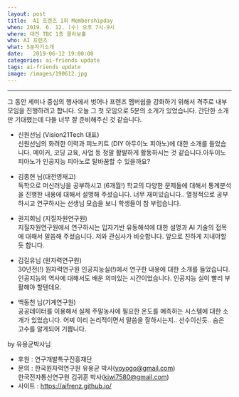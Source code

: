 ```yaml
---
layout: post
title:  AI 프렌즈 1회 Membershipday
when: 2019. 6. 12. (수) 오후 7시-9시
where: 대전 TBC 1층 콜라보홀
who: AI 프렌즈
what: 5분자기소개
date:   2019-06-12 19:00:00
categories: ai-friends update
tags: ai-friends update
image: /images/190612.jpg
---
```

***  


그 동안 세미나 중심의 행사에서 벗어나 프렌즈 멤버쉽을 강화하기 위해서 격주로 내부 모임을 진행하려고 합니다. 오늘 그 첫 모임으로 5분의 소개가 있었습니다. 간단한 소개만 기대했는데 다들 너무 잘 준비해주신 것 같습니다.

- 신원선님 (Vision21Tech 대표)  
신원선님의 화려한 이력과 피노키트 (DIY 아두이노 피아노)에 대한 소개를 들었습니다. 메이커, 코딩 교육, 사업 등 정말 활발하게 활동하시는 것 같습니다.아두이노 피아노가 인공지능 피아노로 탈바꿈할 수 있을까요?


- 김종현 님(대전영재고)  
독학으로 머신러닝을 공부하시고 (6개월!) 학교의 다양한 문제들에 대해서 통계분석을 진행한 내용에 대해서 설명해 주셨습니다. 너무 재미있습니다..  열정적으로 공부하시고 연구하시는 선생님 모습을 보니 학생들이 참 부럽습니다.  


- 권지회님 (지질자원연구원)  
지질자원연구원에서 연구하시는 입자기반 유동해석에 대한 설명과 AI 기술의 접목에 대해서 말씀해 주셨습니다.  저와 관심사가 비슷합니다. 앞으로 친하게 지내야할듯 합니다.  


- 김길유님 (원자력연구원)  
30년전(!) 원자력연구원 인공지능실(!)에서 연구한 내용에 대한 소개를 들었습니다. 인공지능의 역사에 대해서도 배운 의미있는 시간이었습니다. 인공지능 실이 빨리 부활해야 할텐데요.  


- 백동천 님(기계연구원)  
공공데이터를 이용해서 실제 주말농사에 필요한 온도를 예측하는 시스템에 대한 소개가 있었습니다. 어찌 이리 논리적이면서  말씀을 잘하시는지.. 선수이신듯.. 숨은 고수를 알게되어 기쁩니다.  

by 유용균박사님


- 후원 : 연구개발특구진흥재단  
- 문의 : 한국원자력연구원 유용균 박사(yoyogo@gmail.com)  
             한국전자통신연구원 김귀훈 박사(kiwi7580@gmail.com)  
- 사이트 : https://aifrenz.github.io/ 

